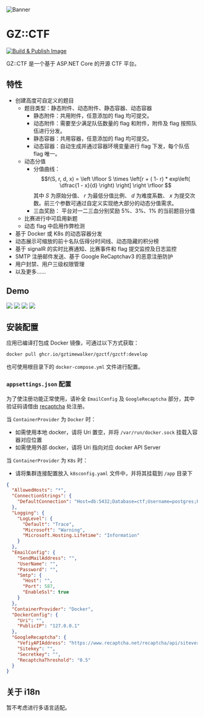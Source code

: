 <img alt="Banner" src="https://raw.githubusercontent.com/GZTimeWalker/GZCTF/main/assets/banner.svg">

# GZ::CTF

[![Build & Publish Image](https://github.com/GZTimeWalker/GZCTF/actions/workflows/ci.yml/badge.svg)](https://github.com/GZTimeWalker/GZCTF/actions/workflows/ci.yml)

GZ::CTF 是一个基于 ASP.NET Core 的开源 CTF 平台。

## 特性

- 创建高度可自定义的题目
  - 题目类型：静态附件、动态附件、静态容器、动态容器
    - 静态附件：共用附件，任意添加的 flag 均可提交。
    - 动态附件：需要至少满足队伍数量的 flag 和附件，附件及 flag 按照队伍进行分发。
    - 静态容器：共用容器，任意添加的 flag 均可提交。
    - 动态容器：自动生成并通过容器环境变量进行 flag 下发，每个队伍 flag 唯一。
  - 动态分值
    - 分值曲线：
        $$f(S, r, d, x) = \left \lfloor S \times \left[r  + ( 1- r) * exp\left( \dfrac{1 - x}{d} \right) \right] \right \rfloor $$
      其中 $S$ 为原始分值、 $r$ 为最低分值比例、 $d$ 为难度系数、 $x$ 为提交次数。前三个参数可通过自定义实现绝大部分的动态分值需求。
    - 三血奖励：
      平台对一二三血分别奖励 $5\%$、$3\%$、$1\%$ 的当前题目分值
  - 比赛进行中可启用新题
  - 动态 flag 中启用作弊检测
- 基于 Docker 或 K8s 的动态容器分发
- 动态展示可缩放的前十名队伍得分时间线、动态隐藏的积分榜
- 基于 signalR 的实时比赛通知、比赛事件和 flag 提交监控及日志监控
- SMTP 注册邮件发送、基于 Google ReCaptchav3 的恶意注册防护
- 用户封禁、用户三级权限管理
- 以及更多……

## Demo

![](https://raw.githubusercontent.com/GZTimeWalker/GZCTF/main/assets/demo_0.jpg)
![](https://raw.githubusercontent.com/GZTimeWalker/GZCTF/main/demo_1.jpg)
![](https://raw.githubusercontent.com/GZTimeWalker/GZCTF/main/demo_2.jpg)
![](https://raw.githubusercontent.com/GZTimeWalker/GZCTF/main/demo_3.jpg)

## 安装配置

应用已编译打包成 Docker 镜像，可通过以下方式获取：

```bash
docker pull ghcr.io/gztimewalker/gzctf/gzctf:develop
```

也可使用根目录下的 `docker-compose.yml` 文件进行配置。

### `appsettings.json` 配置

为了使注册功能正常使用，请补全 `EmailConfig` 及 `GoogleRecaptcha` 部分，其中验证码请借由 [recaptcha](https://www.google.com/recaptcha/admin) 处注册。

当 `ContainerProvider` 为 `Docker` 时：
  - 如需使用本地 docker，请将 Uri 置空，并将 `/var/run/docker.sock` 挂载入容器对应位置
  - 如需使用外部 docker，请将 Uri 指向对应 docker API Server

当 `ContainerProvider` 为 `K8s` 时：
  - 请将集群连接配置放入 `k8sconfig.yaml` 文件中，并将其挂载到 `/app` 目录下

```json
{
  "AllowedHosts": "*",
  "ConnectionStrings": {
    "DefaultConnection": "Host=db:5432;Database=ctf;Username=postgres;Password=Fyjd0HtrL00QD555W1b6WLKbLl62cHT0"
  },
  "Logging": {
    "LogLevel": {
      "Default": "Trace",
      "Microsoft": "Warning",
      "Microsoft.Hosting.Lifetime": "Information"
    }
  },
  "EmailConfig": {
    "SendMailAddress": "",
    "UserName": "",
    "Password": "",
    "Smtp": {
      "Host": "",
      "Port": 587,
      "EnableSsl": true
    }
  },
  "ContainerProvider": "Docker",
  "DockerConfig": {
    "Uri": "",
    "PublicIP": "127.0.0.1"
  },
  "GoogleRecaptcha": {
    "VefiyAPIAddress": "https://www.recaptcha.net/recaptcha/api/siteverify",
    "Sitekey": "",
    "Secretkey": "",
    "RecaptchaThreshold": "0.5"
  }
}
```

## 关于 i18n

暂不考虑进行多语言适配。
